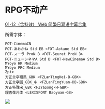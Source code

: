 # RPG不动产

[01-12（含特效） Web 简繁日双语字幕合集](https://github.com/Nekomoekissaten-SUB/Nekomoekissaten-MIR-Subs/releases/download/subtitle_pkg/RPG_Fudousan_Web_JPCH.7z)

所需字体：
```
FOT-CinemaCN
FOT-あおかね Std EB <FOT-Aokane Std EB>
FOT-スーラ ProN B <FOT-Seurat ProN B>
FOT-ニューシネマA Std D <FOT-NewCinemaA Std D>
MYoyo HK Medium
MYoyo PRC Medium
Zpix
方正兰亭粗黑_GBK <FZLanTingHei-B-GBK>
方正兰亭圆_GBK_中 <FZLanTingYuan-DB-GBK>
方正特雅宋_GBK <FZYaSong-H-GBK>
理杏葆元体 <LEXISFONT Baoyuan-GB>
```

![](https://nekomoe.pages.dev/images/2022-04/rpg-rs.jpg)